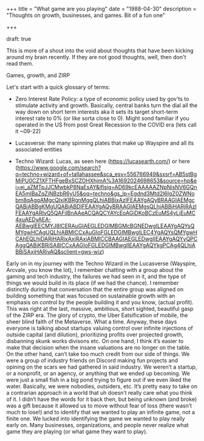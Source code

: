 +++
title = "What game are you playing"
date = "1988-04-30"
description = "Thoughts on growth, businesses, and games. Bit of a fun one"

+++

draft: true

This is more of a shout into the void about thoughts that have been kicking around my brain recently. If they are not good thoughts, well, then don't read them.

Games, growth, and ZIRP

Let's start with a quick glossary of terms:

- Zero Interest Rate Policy: a type of economic policy used by gov'ts to stimulate activity and growth. Basically, central banks turn the dial all the way down on short term interests aka it sets its target short-term interest rate to 0% (or like sorta close to 0). Might sond familiar if you operated in the US from post Great Recession to the COVID era (lets call it ~09-22)

- Lucasverse: the many spinning plates that make up Wayspire and all its associated entities 

- Techno Wizard: Lucas, as seen here (https://lucasearth.com/) or here (https://www.google.com/search?q=techno+wizard+of+tallahassee&sca_esv=556766949&sxsrf=AB5stBgMiPU0CZ1XFTHFgeBxSCZOHXhjmA%3A1692024698653&source=hp&ei=ej_aZMTpJJCMwbkP8NaEsAY&iflsig=AD69kcEAAAAAZNpNisNV6GQnEA5mIBaZqZiNBzbR6yU5&oq=techno&gs_lp=Egdnd3Mtd2l6IgZ0ZWNobm8qAggAMgcQIxiKBRgnMggQLhiABBixAzIFEAAYgAQyBRAAGIAEMgcQABiABBgKMgUQABiABDIFEAAYgAQyBRAAGIAEMgsQLhiABBjHARjRAzIFEAAYgARIvQ5QAFilBnAAeACQAQCYAYcEoAGiDKoBCzEuMS4yLjEuMC4xuAEDyAEA-AEBwgIEECMYJ8ICERAuGIAEGLEDGIMBGMcBGNEDwgILEAAYgAQYsQMYgwHCAgUQLhiABMICCxAuGIoFGLEDGIMBwgILEC4YgAQYsQMYgwHCAhEQLhiDARjHARixAxjRAxiABMICCBAAGIAEGLEDwgIIEAAYgAQYyQPCAggQABiKBRiSA8ICCxAAGIoFGLEDGIMBwgIIEAAYgAQYkgPCAg4QLhiABBiSAxjHARivAQ&sclient=gws-wiz)



Early on in my journey with the Techno Wizard in the Lucasverse (Wayspire, Arcvale, you know the lot), I remember chatting with a group about the gaming and tech industry, the failures we had seen in it, and the type of things we would build in its place (if we had the chance). I remember distinctly during that conversation that the entire group was aligned on building something that was focused on sustainable growth with an emphasis on control by the people building it and you know, (actual profit). This was right at the last, massive, ambitious, short sighted, beautiful gasp of the ZIRP era. The glory of crypto, the Uber Eatsification of mobile, the sheer blind faith of the Metaverse. What a time. Anyway, these days everyone is talking about startups valuing control over infinite injections of outside capital (and dilution), prioritizing profits over projected growth, disbanning skunk works divisons etc. On one hand, I think it’s easier to make that decision when the insane valuations are no longer on the table. On the other hand, can’t take too much credit from our side of things. We were a group of industry friends on Discord making fun projects and opining on the scars we had gathered in said industry. We weren’t a startup, or a nonprofit, or an agency, or anything that we ended up becoming. We were just a small fish in a big pond trying to figure out if we even liked the water. Basically, we were nobodies, outsiders, etc. It’s pretty easy to take on a contrarian approach in a world that uh doesn’t really care what you think of it. I didn’t have the words for it back then, but being unknown (and broke) was a gift because it allowed us to move without fear of loss (there wasn’t much to lose!) and to identify that we wanted to play an infinite game, not a finite one. We lucked into identifying the game we wanted to play really early on. Many businesses, organizations, and people never realize what game they are playing (or what game they want to play). 